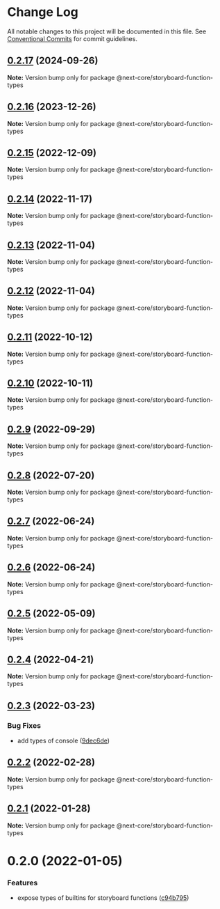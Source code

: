 # Change Log

All notable changes to this project will be documented in this file.
See [Conventional Commits](https://conventionalcommits.org) for commit guidelines.

## [0.2.17](https://github.com/easyops-cn/next-core/compare/@next-core/storyboard-function-types@0.2.16...@next-core/storyboard-function-types@0.2.17) (2024-09-26)

**Note:** Version bump only for package @next-core/storyboard-function-types





## [0.2.16](https://github.com/easyops-cn/next-core/compare/@next-core/storyboard-function-types@0.2.15...@next-core/storyboard-function-types@0.2.16) (2023-12-26)

**Note:** Version bump only for package @next-core/storyboard-function-types





## [0.2.15](https://github.com/easyops-cn/next-core/compare/@next-core/storyboard-function-types@0.2.14...@next-core/storyboard-function-types@0.2.15) (2022-12-09)

**Note:** Version bump only for package @next-core/storyboard-function-types





## [0.2.14](https://github.com/easyops-cn/next-core/compare/@next-core/storyboard-function-types@0.2.13...@next-core/storyboard-function-types@0.2.14) (2022-11-17)

**Note:** Version bump only for package @next-core/storyboard-function-types

## [0.2.13](https://github.com/easyops-cn/next-core/compare/@next-core/storyboard-function-types@0.2.12...@next-core/storyboard-function-types@0.2.13) (2022-11-04)

**Note:** Version bump only for package @next-core/storyboard-function-types

## [0.2.12](https://github.com/easyops-cn/next-core/compare/@next-core/storyboard-function-types@0.2.11...@next-core/storyboard-function-types@0.2.12) (2022-11-04)

**Note:** Version bump only for package @next-core/storyboard-function-types

## [0.2.11](https://github.com/easyops-cn/next-core/compare/@next-core/storyboard-function-types@0.2.10...@next-core/storyboard-function-types@0.2.11) (2022-10-12)

**Note:** Version bump only for package @next-core/storyboard-function-types

## [0.2.10](https://github.com/easyops-cn/next-core/compare/@next-core/storyboard-function-types@0.2.9...@next-core/storyboard-function-types@0.2.10) (2022-10-11)

**Note:** Version bump only for package @next-core/storyboard-function-types

## [0.2.9](https://github.com/easyops-cn/next-core/compare/@next-core/storyboard-function-types@0.2.8...@next-core/storyboard-function-types@0.2.9) (2022-09-29)

**Note:** Version bump only for package @next-core/storyboard-function-types

## [0.2.8](https://github.com/easyops-cn/next-core/compare/@next-core/storyboard-function-types@0.2.7...@next-core/storyboard-function-types@0.2.8) (2022-07-20)

**Note:** Version bump only for package @next-core/storyboard-function-types

## [0.2.7](https://github.com/easyops-cn/next-core/compare/@next-core/storyboard-function-types@0.2.6...@next-core/storyboard-function-types@0.2.7) (2022-06-24)

**Note:** Version bump only for package @next-core/storyboard-function-types

## [0.2.6](https://github.com/easyops-cn/next-core/compare/@next-core/storyboard-function-types@0.2.5...@next-core/storyboard-function-types@0.2.6) (2022-06-24)

**Note:** Version bump only for package @next-core/storyboard-function-types

## [0.2.5](https://github.com/easyops-cn/next-core/compare/@next-core/storyboard-function-types@0.2.4...@next-core/storyboard-function-types@0.2.5) (2022-05-09)

**Note:** Version bump only for package @next-core/storyboard-function-types

## [0.2.4](https://github.com/easyops-cn/next-core/compare/@next-core/storyboard-function-types@0.2.3...@next-core/storyboard-function-types@0.2.4) (2022-04-21)

**Note:** Version bump only for package @next-core/storyboard-function-types

## [0.2.3](https://github.com/easyops-cn/next-core/compare/@next-core/storyboard-function-types@0.2.2...@next-core/storyboard-function-types@0.2.3) (2022-03-23)

### Bug Fixes

- add types of console ([9dec6de](https://github.com/easyops-cn/next-core/commit/9dec6de9f4e47379e43cfd47b9be2cfa7d1798dc))

## [0.2.2](https://github.com/easyops-cn/next-core/compare/@next-core/storyboard-function-types@0.2.1...@next-core/storyboard-function-types@0.2.2) (2022-02-28)

**Note:** Version bump only for package @next-core/storyboard-function-types

## [0.2.1](https://github.com/easyops-cn/next-core/compare/@next-core/storyboard-function-types@0.2.0...@next-core/storyboard-function-types@0.2.1) (2022-01-28)

**Note:** Version bump only for package @next-core/storyboard-function-types

# 0.2.0 (2022-01-05)

### Features

- expose types of builtins for storyboard functions ([c94b795](https://github.com/easyops-cn/next-core/commit/c94b795d915c58af22aa5ffa91ff4aa1d0c700bc))
